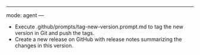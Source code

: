 ---
mode: agent
—

- Execute .github/prompts/tag-new-version.prompt.md to tag the new version in Git and push the tags.
- Create a new release on GitHub with release notes summarizing the changes in this version.
